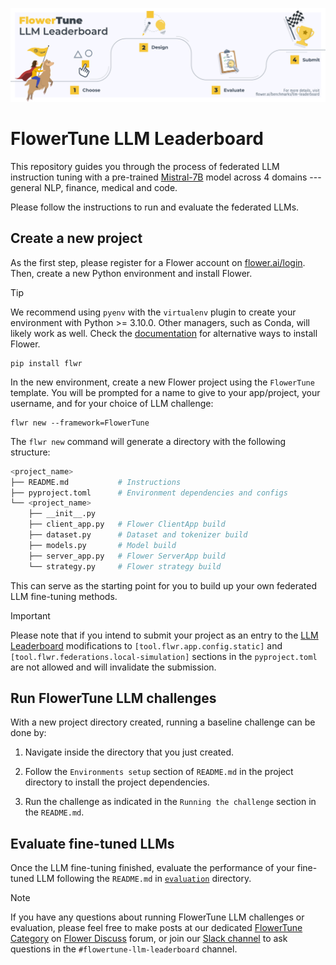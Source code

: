 [![FlowerTune LLM Leaderboard](_static/flower_llm.png)](https://flower.ai/benchmarks/llm-leaderboard)

# FlowerTune LLM Leaderboard

This repository guides you through the process of federated LLM instruction tuning with a
pre-trained [Mistral-7B](https://huggingface.co/mistralai/Mistral-7B-v0.3) model across 4 domains --- general NLP, finance, medical and code.

Please follow the instructions to run and evaluate the federated LLMs.

## Create a new project

As the first step, please register for a Flower account on [flower.ai/login](https://flower.ai/login).
Then, create a new Python environment and install Flower. 

> [!TIP]
> We recommend using `pyenv` with the `virtualenv` plugin to create your environment with Python >= 3.10.0. Other managers, such as Conda, will likely work as well. Check the [documentation](https://flower.ai/docs/framework/how-to-install-flower.html) for alternative ways to install Flower.

```shell
pip install flwr
```

In the new environment, create a new Flower project using the `FlowerTune` template. You will be prompted for a name to give to your app/project, your username, and for your choice of LLM challenge:
```shell
flwr new --framework=FlowerTune
```

The `flwr new` command will generate a directory with the following structure:

```bash
<project_name>
├── README.md           # Instructions
├── pyproject.toml      # Environment dependencies and configs
└── <project_name>
    ├── __init__.py
    ├── client_app.py   # Flower ClientApp build
    ├── dataset.py      # Dataset and tokenizer build
    ├── models.py       # Model build
    ├── server_app.py   # Flower ServerApp build
    └── strategy.py     # Flower strategy build
```

This can serve as the starting point for you to build up your own federated LLM fine-tuning methods.

> [!IMPORTANT]
> Please note that if you intend to submit your project as an entry to the [LLM Leaderboard](https://flower.ai/benchmarks/llm-leaderboard) modifications to `[tool.flwr.app.config.static]` and `[tool.flwr.federations.local-simulation]` sections in the `pyproject.toml` are not allowed and will invalidate the submission.


## Run FlowerTune LLM challenges

With a new project directory created, running a baseline challenge can be done by:

1. Navigate inside the directory that you just created.


2. Follow the `Environments setup` section of `README.md` in the project directory to install the project dependencies.


3. Run the challenge as indicated in the `Running the challenge` section in the `README.md`.

## Evaluate fine-tuned LLMs

Once the LLM fine-tuning finished, evaluate the performance of your fine-tuned LLM
following the `README.md` in [`evaluation`](https://github.com/adap/flower/tree/main/benchmarks/flowertune-llm/evaluation) directory.


> [!NOTE]
> If you have any questions about running FlowerTune LLM challenges or evaluation, please feel free to make posts at our dedicated [FlowerTune Category](https://discuss.flower.ai/c/flowertune-llm-leaderboard/) on [Flower Discuss](https://discuss.flower.ai) forum, 
or join our [Slack channel](https://flower.ai/join-slack/) to ask questions in the `#flowertune-llm-leaderboard` channel.
